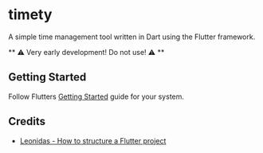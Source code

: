 # timety

A simple time management tool written in Dart using the Flutter framework.

** :warning: Very early development! Do not use! :warning: **

## Getting Started

Follow Flutters [Getting Started](https://docs.flutter.dev/get-started) guide for your system.

## Credits

- [Leonidas - How to structure a Flutter project](https://medium.com/@kanellopoulos.leo/a-simple-way-to-organize-your-code-in-flutter-e175e7004fb5)
